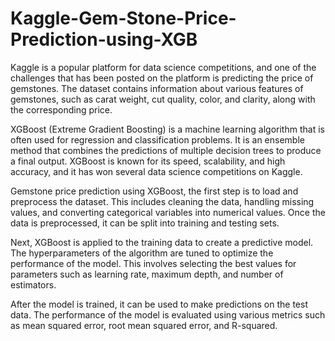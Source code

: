 # Kaggle-Gem-Stone-Price-Prediction-using-XGB

Kaggle is a popular platform for data science competitions, and one of the challenges that has been posted on the platform is predicting the price of gemstones. The dataset contains information about various features of gemstones, such as carat weight, cut quality, color, and clarity, along with the corresponding price.

XGBoost (Extreme Gradient Boosting) is a machine learning algorithm that is often used for regression and classification problems. It is an ensemble method that combines the predictions of multiple decision trees to produce a final output. XGBoost is known for its speed, scalability, and high accuracy, and it has won several data science competitions on Kaggle.

Gemstone price prediction using XGBoost, the first step is to load and preprocess the dataset. This includes cleaning the data, handling missing values, and converting categorical variables into numerical values. Once the data is preprocessed, it can be split into training and testing sets.

Next, XGBoost is applied to the training data to create a predictive model. The hyperparameters of the algorithm are tuned to optimize the performance of the model. This involves selecting the best values for parameters such as learning rate, maximum depth, and number of estimators.

After the model is trained, it can be used to make predictions on the test data. The performance of the model is evaluated using various metrics such as mean squared error, root mean squared error, and R-squared.

